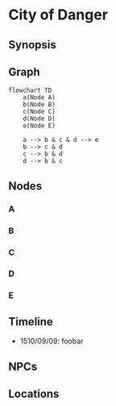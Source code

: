 # City of Danger
## Synopsis

## Graph
```mermaid
flowchart TD
	a(Node A)
	b(Node B)
	c(Node C)
	d(Node D)
	e(Node E)

	a --> b & c & d --> e
	b --> c & d
	c --> b & d
	d --> b & c
```
## Nodes
### A
### B
### C
### D
### E
## Timeline
- 1510/09/09: foobar
## NPCs
## Locations